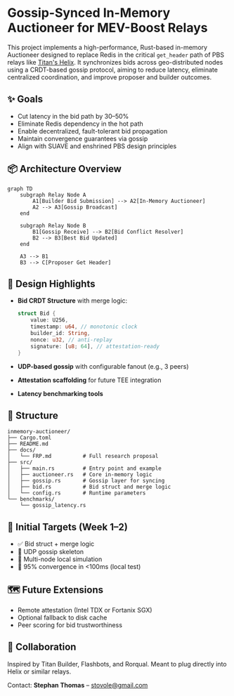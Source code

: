 # Gossip-Synced In-Memory Auctioneer for MEV-Boost Relays

This project implements a high-performance, Rust-based in-memory Auctioneer designed to replace Redis in the critical `get_header` path of PBS relays like [Titan's Helix](https://github.com/gattaca-com/helix). It synchronizes bids across geo-distributed nodes using a CRDT-based gossip protocol, aiming to reduce latency, eliminate centralized coordination, and improve proposer and builder outcomes.

## ✨ Goals

* Cut latency in the bid path by 30–50%
* Eliminate Redis dependency in the hot path
* Enable decentralized, fault-tolerant bid propagation
* Maintain convergence guarantees via gossip
* Align with SUAVE and enshrined PBS design principles

## 📦 Architecture Overview

```mermaid
graph TD
    subgraph Relay Node A
        A1[Builder Bid Submission] --> A2[In-Memory Auctioneer]
        A2 --> A3[Gossip Broadcast]
    end

    subgraph Relay Node B
        B1[Gossip Receive] --> B2[Bid Conflict Resolver]
        B2 --> B3[Best Bid Updated]
    end

    A3 --> B1
    B3 --> C[Proposer Get Header]
```

## 🧠 Design Highlights

* **Bid CRDT Structure** with merge logic:

  ```rust
  struct Bid {
      value: U256,
      timestamp: u64, // monotonic clock
      builder_id: String,
      nonce: u32, // anti-replay
      signature: [u8; 64], // attestation-ready
  }
  ```
* **UDP-based gossip** with configurable fanout (e.g., 3 peers)
* **Attestation scaffolding** for future TEE integration
* **Latency benchmarking tools**

## 📁 Structure

```
inmemory-auctioneer/
├── Cargo.toml
├── README.md
├── docs/
│   └── FRP.md          # Full research proposal
├── src/
│   ├── main.rs         # Entry point and example
│   ├── auctioneer.rs   # Core in-memory logic
│   ├── gossip.rs       # Gossip layer for syncing
│   ├── bid.rs          # Bid struct and merge logic
│   └── config.rs       # Runtime parameters
└── benchmarks/
    └── gossip_latency.rs
```

## 🧪 Initial Targets (Week 1–2)

* ✅ Bid struct + merge logic
* 🔲 UDP gossip skeleton
* 🔲 Multi-node local simulation
* 🔲 95% convergence in <100ms (local test)

## 🗺️ Future Extensions

* Remote attestation (Intel TDX or Fortanix SGX)
* Optional fallback to disk cache
* Peer scoring for bid trustworthiness

## 🤝 Collaboration

Inspired by Titan Builder, Flashbots, and Rorqual. Meant to plug directly into Helix or similar relays.

Contact: **Stephan Thomas** – [stovole@gmail.com](mailto:stovole@gmail.com)
